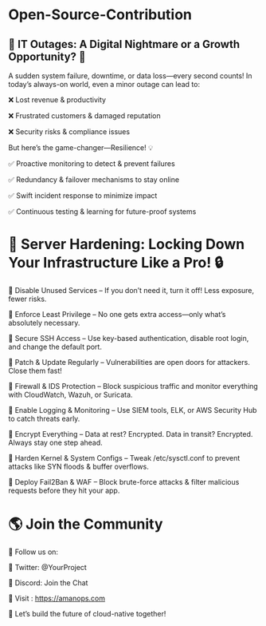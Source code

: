 # Open-Source-Contribution

 ## 🚨 IT Outages: A Digital Nightmare or a Growth Opportunity? 🚨

A sudden system failure, downtime, or data loss—every second counts! In today’s always-on world, even a minor outage can lead to:

❌ Lost revenue & productivity

❌ Frustrated customers & damaged reputation

❌ Security risks & compliance issues

But here’s the game-changer—Resilience! 💡

✅ Proactive monitoring to detect & prevent failures

✅ Redundancy & failover mechanisms to stay online

✅ Swift incident response to minimize impact

✅ Continuous testing & learning for future-proof systems

# 🚀 Server Hardening: Locking Down Your Infrastructure Like a Pro! 🔒

🔹 Disable Unused Services – If you don’t need it, turn it off! Less exposure, fewer risks.

🔹 Enforce Least Privilege – No one gets extra access—only what’s absolutely necessary.

🔹 Secure SSH Access – Use key-based authentication, disable root login, and change the default port.

🔹 Patch & Update Regularly – Vulnerabilities are open doors for attackers. Close them fast!

🔹 Firewall & IDS Protection – Block suspicious traffic and monitor everything with CloudWatch, Wazuh, or Suricata.

🔹 Enable Logging & Monitoring – Use SIEM tools, ELK, or AWS Security Hub to catch threats early.

🔹 Encrypt Everything – Data at rest? Encrypted. Data in transit? Encrypted. Always stay one step ahead.

🔹 Harden Kernel & System Configs – Tweak /etc/sysctl.conf to prevent attacks like SYN floods & buffer overflows.

🔹 Deploy Fail2Ban & WAF – Block brute-force attacks & filter malicious requests before they hit your app.

# 🌎 Join the Community

📢 Follow us on:

🔹 Twitter: @YourProject

🔹 Discord: Join the Chat

🔹 Visit : https://amanops.com

🚀 Let’s build the future of cloud-native together!
 
